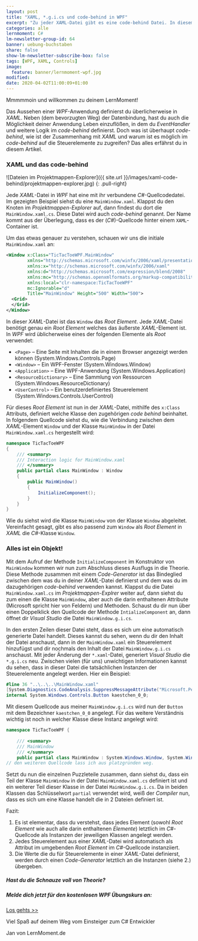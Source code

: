 ```yaml
---
layout: post
title: "XAML, *.g.i.cs und code-behind in WPF"
excerpt: "Zu jeder XAML-Datei gibt es eine code-behind Datei. In diesem Artikel erfährst du alles über die Zusammenhänge und dazugehörige Code-Generierung."
categories: alle
lernmoment: C#
lm-newsletter-group-id: 64
banner: uebung-buchstaben
share: false
show-lm-newsletter-subscribe-box: false
tags: [WPF, XAML, Controls]
image:
  feature: banner/lernmoment-wpf.jpg
modified:
date: 2020-04-02T11:00:09+01:00
---
```


Mmmmmoin und willkommen zu deinem LernMoment!

Das Aussehen einer *WPF*-Anwendung definierst du überlicherweise in *XAML*. Neben (dem bevorzugten Weg) der Datenbindung, hast du auch die Möglichkeit deiner Anwendung Leben einzuflößen, in dem du *EventHandler* und weitere Logik im *code-behind* definierst. Doch was ist überhaupt *code-behind*, wie ist der Zusammenhang mit *XAML* und warum ist es möglich im *code-behind* auf die Steuerelemente zu zugreifen? Das alles erfährst du in diesem Artikel.

### XAML und das code-behind
![Dateien im Projektmappen-Explorer]({{ site.url }}/images/xaml-code-behind/projektmappen-explorer.jpg)
{: .pull-right}

Jede *XAML*-Datei in *WPF* hat eine mit ihr verbundene *C#*-Quellcodedatei. Im gezeigten Beispiel siehst du eine `MainWindow.xaml`. Klappst du den Knoten im *Projektmappen-Explorer* auf, dann findest du dort die `MainWindow.xaml.cs`. Diese Datei wird auch *code-behind* genannt. Der Name kommt aus der Überlegung, dass es der (*C#*)-Quellcode hinter einem `XAML`-Container ist. 

Um das etwas genauer zu verstehen, schauen wir uns die initiale `MainWindow.xaml` an:

```xml
<Window x:Class="TicTacToeWPF.MainWindow"
        xmlns="http://schemas.microsoft.com/winfx/2006/xaml/presentation"
        xmlns:x="http://schemas.microsoft.com/winfx/2006/xaml"
        xmlns:d="http://schemas.microsoft.com/expression/blend/2008"
        xmlns:mc="http://schemas.openxmlformats.org/markup-compatibility/2006"
        xmlns:local="clr-namespace:TicTacToeWPF"
        mc:Ignorable="d"
        Title="MainWindow" Height="500" Width="500">
  <Grid>
  </Grid>
</Window>
```

In dieser *XAML*-Datei ist das `Window` das *Root Element*. Jede *XAML*-Datei benötigt genau ein *Root Element* welches das äußerste *XAML*-Element ist. In *WPF* wird üblicherweise eines der folgenden Elemente als *Root* verwendet:
- `<Page>` – Eine Seite mit Inhalten die in einem Browser angezeigt werden können (System.Windows.Controls.Page)
- `<Window>` – Ein WPF-Fenster (System.Windows.Window)
- `<Application>` – Eine WPF-Anwendung (System.Windows.Application)
- `<ResourceDictionary>` – Eine Sammlung von Ressourcen (System.Windows.ResourceDictionary)
- `<UserControl>` – Ein benutzerdefiniertes Steuerelement (System.Windows.Controls.UserControl)

Für dieses *Root Element* ist nun in der *XAML*-Datei, mithilfe des `x:Class` Attributs, definiert welche Klasse den zugehörigen *code behind* beinhaltet. In folgendem Quellcode siehst du, wie die Verbindung zwischen dem *XAML*-Element `Window` und der Klasse `MainWindow` in der Datei `MainWindow.xaml.cs` hergestellt wird:

```csharp
namespace TicTacToeWPF
{
    /// <summary>
    /// Interaction logic for MainWindow.xaml
    /// </summary>
    public partial class MainWindow : Window
    {
        public MainWindow()
        {
            InitializeComponent();
        }
    }
}
```

Wie du siehst wird die Klasse `MainWindow` von der Klasse `Window` abgeleitet. Vereinfacht gesagt, gibt es also passend zum `Window` als *Root Element* in *XAML* die *C#*-Klasse `Window`.

### Alles ist ein Objekt!
Mit dem Aufruf der Methode `InitializeComponent` im Konstruktor von `MainWindow` kommen wir nun zum Abschluss dieses Ausflugs in die Theorie. Diese Methode zusammen mit einem *Code-Generator* ist das Bindeglied zwischen dem was du in deiner *XAML*-Datei definierst und dem was du im dazugehörigen *code-behind* verwenden kannst. Klappst du die Datei `MainWindow.xaml.cs` im *Projektmappen-Explrer* weiter auf, dann siehst du zum einen die Klasse `MainWindow`, aber auch die darin enthaltenen Attribute (Microsoft spricht hier von Feldern) und Methoden. Schaust du dir nun über einen Doppelklick den Quellcode der Methode `IntializeComponent` an, dann öffnet dir *Visual Studio* die Datei `MainWindow.g.i.cs`.

In den ersten Zeilen dieser Datei steht, dass es sich um eine automatisch generierte Datei handelt. Dieses kannst du sehen, wenn du dir den Inhalt der Datei anschaust, dann in der `MainWindow.xaml` ein Steuerelement hinzufügst und dir nochmals den Inhalt der Datei `MainWindow.g.i.cs` anschaust. Mit jeder Änderung der `*.xaml`-Datei, generiert *Visual Studio* die `*.g.i.cs` neu. Zwischen vielen (für uns) unwichtigen Informationen kannst du sehen, dass in dieser Datei die tatsächlichen Instanzen der Steuerelemente angelegt werden. Hier ein Beispiel:

```csharp
#line 36 "..\..\..\MainWindow.xaml"
[System.Diagnostics.CodeAnalysis.SuppressMessageAttribute("Microsoft.Performance", "CA1823:AvoidUnusedPrivateFields")]
internal System.Windows.Controls.Button kaestchen_0_0;
```

Mit diesem Quellcode aus meiner `MainWindow.g.i.cs` wird nun der `Button` mit dem Bezeichner `kaestchen_0_0` angelegt. Für das weitere Verständnis wichtig ist noch in welcher Klasse diese Instanz angelegt wird:

```csharp
namespace TicTacToeWPF {    
    
    /// <summary>
    /// MainWindow
    /// </summary>
    public partial class MainWindow : System.Windows.Window, System.Windows.Markup.IComponentConnector {
// den weiteren Quellcode lass ich aus platzgründen weg.
```

Setzt du nun die einzelnen Puzzleteile zusammen, dann siehst du, dass ein Teil der Klasse `MainWindow` in der Datei `MainWindow.xaml.cs` definiert ist und ein weiterer Teil dieser Klasse in der Datei `MainWindow.g.i.cs`. Da in beiden Klassen das Schlüsselwort `partial` verwendet wird, weiß der *Compiler* nun, dass es sich um eine Klasse handelt die in 2 Dateien definiert ist.

Fazit:
1. Es ist elementar, dass du verstehst, dass jedes Element (sowohl *Root Element* wie auch alle darin enthaltenen *Elemente*) letztlich im *C#*-Quellcode als Instanzen der jeweiligen Klassen angelegt werden.
2. Jedes Steuerelement aus einer *XAML*-Datei wird automatisch als Attribut im umgebenden *Root Element* im *C#*-Quellcode instanziiert.
3. Die Werte die du für Steuerelemente in einer *XAML*-Datei definierst, werden durch einen *Code-Generator* letztlich an die Instanzen (siehe 2.) übergeben.

<div class="subscribe-notice">
  <h5>Hast du die Schnauze voll von Theorie?</h5>
  <h5>Melde dich jetzt für den kostenlosen WPF Übungskurs an:</h5>
  <a markdown="0" href="{{ site.url }}/lernmail-kurse/wpf-tictactoe-fuer-einsteiger/" class="notice-button">Los gehts >></a>
</div>


Viel Spaß auf deinem Weg vom Einsteiger zum C# Entwickler

Jan von LernMoment.de
